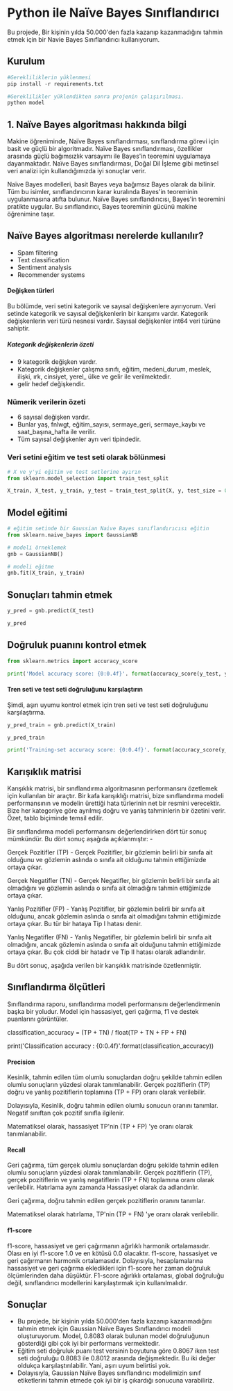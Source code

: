 # Python ile Naïve Bayes Sınıflandırıcı

Bu projede, Bir kişinin yılda 50.000'den fazla kazanıp kazanmadığını tahmin etmek için bir Navie Bayes Sınıflandırıcı kullanıyorum.

## Kurulum
```python
#Gerekliliklerin yüklenmesi
pip install -r requirements.txt
```
```python
#Gereklilikler yüklendikten sonra projenin çalışırılması.
python model
```

## 1. Naïve Bayes algoritması hakkında bilgi

Makine öğreniminde, Naïve Bayes sınıflandırması, sınıflandırma görevi için basit ve güçlü bir algoritmadır. Naïve Bayes sınıflandırması, özellikler arasında güçlü bağımsızlık varsayımı ile Bayes'in teoremini uygulamaya dayanmaktadır. Naïve Bayes sınıflandırması, Doğal Dil İşleme gibi metinsel veri analizi için kullandığımızda iyi sonuçlar verir.

Naïve Bayes modelleri, basit Bayes veya bağımsız Bayes olarak da bilinir. Tüm bu isimler, sınıflandırıcının karar kuralında Bayes'in teoreminin uygulanmasına atıfta bulunur. Naïve Bayes sınıflandırıcısı, Bayes'in teoremini pratikte uygular. Bu sınıflandırıcı, Bayes teoreminin gücünü makine öğrenimine taşır. 
## Naïve Bayes algoritması nerelerde kullanılır?
* Spam filtering
* Text classification
* Sentiment analysis
* Recommender systems

#### Değişken türleri

Bu bölümde, veri setini kategorik ve sayısal değişkenlere ayırıyorum. Veri setinde kategorik ve sayısal değişkenlerin bir karışımı vardır. Kategorik değişkenlerin veri türü nesnesi vardır. Sayısal değişkenler int64 veri türüne sahiptir.

##### Kategorik değişkenlerin özeti

 * 9 kategorik değişken vardır.
 * Kategorik değişkenler çalışma sınıfı, eğitim, medeni_durum, meslek, ilişki, ırk, cinsiyet, yerel_ ülke ve gelir ile verilmektedir.
 * gelir hedef değişkendir.

### Nümerik verilerin özeti
* 6 sayısal değişken vardır.
* Bunlar yaş, fnlwgt, eğitim_sayısı, sermaye_geri, sermaye_kaybı ve saat_başına_hafta ile verilir.
* Tüm sayısal değişkenler ayrı veri tipindedir.

### Veri setini eğitim ve test seti olarak bölünmesi

```python
# X ve y'yi eğitim ve test setlerine ayırın
from sklearn.model_selection import train_test_split

X_train, X_test, y_train, y_test = train_test_split(X, y, test_size = 0.3, random_state = 0)

```
## Model eğitimi

```python
# eğitim setinde bir Gaussian Naive Bayes sınıflandırıcısı eğitin
from sklearn.naive_bayes import GaussianNB

# modeli örneklemek 
gnb = GaussianNB()

# modeli eğitme
gnb.fit(X_train, y_train)
```
## Sonuçları tahmin etmek

```python
y_pred = gnb.predict(X_test)

y_pred
```

## Doğruluk puanını kontrol etmek

```python
from sklearn.metrics import accuracy_score

print('Model accuracy score: {0:0.4f}'. format(accuracy_score(y_test, y_pred)))
```

#### Tren seti ve test seti doğruluğunu karşılaştırın

Şimdi, aşırı uyumu kontrol etmek için tren seti ve test seti doğruluğunu karşılaştırma.

```python
y_pred_train = gnb.predict(X_train)

y_pred_train
```

```python
print('Training-set accuracy score: {0:0.4f}'. format(accuracy_score(y_train, y_pred_train)))
```
## Karışıklık matrisi

Karışıklık matrisi, bir sınıflandırma algoritmasının performansını özetlemek için kullanılan bir araçtır. Bir kafa karışıklığı matrisi, bize sınıflandırma modeli performansının ve modelin ürettiği hata türlerinin net bir resmini verecektir. Bize her kategoriye göre ayrılmış doğru ve yanlış tahminlerin bir özetini verir. Özet, tablo biçiminde temsil edilir.

Bir sınıflandırma modeli performansını değerlendirirken dört tür sonuç mümkündür. Bu dört sonuç aşağıda açıklanmıştır: -

Gerçek Pozitifler (TP) - Gerçek Pozitifler, bir gözlemin belirli bir sınıfa ait olduğunu ve gözlemin aslında o sınıfa ait olduğunu tahmin ettiğimizde ortaya çıkar.

Gerçek Negatifler (TN) - Gerçek Negatifler, bir gözlemin belirli bir sınıfa ait olmadığını ve gözlemin aslında o sınıfa ait olmadığını tahmin ettiğimizde ortaya çıkar.

Yanlış Pozitifler (FP) - Yanlış Pozitifler, bir gözlemin belirli bir sınıfa ait olduğunu, ancak gözlemin aslında o sınıfa ait olmadığını tahmin ettiğimizde ortaya çıkar. Bu tür bir hataya Tip I hatası denir.

Yanlış Negatifler (FN) - Yanlış Negatifler, bir gözlemin belirli bir sınıfa ait olmadığını, ancak gözlemin aslında o sınıfa ait olduğunu tahmin ettiğimizde ortaya çıkar. Bu çok ciddi bir hatadır ve Tip II hatası olarak adlandırılır.

Bu dört sonuç, aşağıda verilen bir karışıklık matrisinde özetlenmiştir.

## Sınıflandırma ölçütleri

Sınıflandırma raporu, sınıflandırma modeli performansını değerlendirmenin başka bir yoludur. Model için hassasiyet, geri çağırma, f1 ve destek puanlarını görüntüler.

classification_accuracy = (TP + TN) / float(TP + TN + FP + FN)

print('Classification accuracy : {0:0.4f}'.format(classification_accuracy))

#### Precision

Kesinlik, tahmin edilen tüm olumlu sonuçlardan doğru şekilde tahmin edilen olumlu sonuçların yüzdesi olarak tanımlanabilir. Gerçek pozitiflerin (TP) doğru ve yanlış pozitiflerin toplamına (TP + FP) oranı olarak verilebilir.

Dolayısıyla, Kesinlik, doğru tahmin edilen olumlu sonucun oranını tanımlar. Negatif sınıftan çok pozitif sınıfla ilgilenir.

Matematiksel olarak, hassasiyet TP'nin (TP + FP) 'ye oranı olarak tanımlanabilir.

#### Recall
Geri çağırma, tüm gerçek olumlu sonuçlardan doğru şekilde tahmin edilen olumlu sonuçların yüzdesi olarak tanımlanabilir. Gerçek pozitiflerin (TP), gerçek pozitiflerin ve yanlış negatiflerin (TP + FN) toplamına oranı olarak verilebilir. Hatırlama aynı zamanda Hassasiyet olarak da adlandırılır.

Geri çağırma, doğru tahmin edilen gerçek pozitiflerin oranını tanımlar.

Matematiksel olarak hatırlama, TP'nin (TP + FN) 'ye oranı olarak verilebilir.

#### f1-score

f1-score, hassasiyet ve geri çağırmanın ağırlıklı harmonik ortalamasıdır. Olası en iyi f1-score 1.0 ve en kötüsü 0.0 olacaktır. f1-score, hassasiyet ve geri çağırmanın harmonik ortalamasıdır. Dolayısıyla, hesaplamalarına hassasiyet ve geri çağırma ekledikleri için f1-score her zaman doğruluk ölçümlerinden daha düşüktür. F1-score ağırlıklı ortalaması, global doğruluğu değil, sınıflandırıcı modellerini karşılaştırmak için kullanılmalıdır.
## Sonuçlar

* Bu projede, bir kişinin yılda 50.000'den fazla kazanıp kazanmadığını tahmin etmek için Gaussian Naïve Bayes Sınıflandırıcı modeli oluşturuyorum. Model, 0.8083 olarak bulunan model doğruluğunun gösterdiği gibi çok iyi bir performans vermektedir.
* Eğitim seti doğruluk puanı test versinin boyutuna göre 0.8067 iken test seti doğruluğu 0.8083 ile 0.8012 arasında değişmektedir. Bu iki değer oldukça karşılaştırılabilir. Yani, aşırı uyum belirtisi yok.
* Dolayısıyla, Gaussian Naïve Bayes sınıflandırıcı modelimizin sınıf etiketlerini tahmin etmede çok iyi bir iş çıkardığı sonucuna varabiliriz.